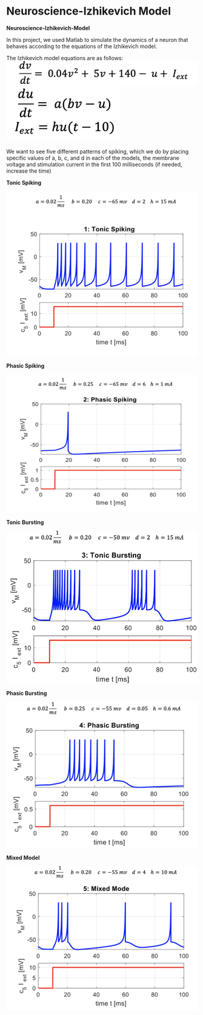 # Neuroscience-Izhikevich Model

**Neuroscience-Izhikevich-Model**

In this project, we used Matlab to simulate the dynamics of a neuron that behaves according to the equations of the Izhikevich model.

The Izhikevich model equations are as follows:
 ![](https://github.com/Fateme-Azizabadi/Neuroscience-Izhikevich-Model/blob/main/Images/Eq1.png)
 ![](https://github.com/Fateme-Azizabadi/Neuroscience-Izhikevich-Model/blob/main/Images/Eq2.png)

We want to see five different patterns of spiking, which we do by placing specific values of a, b, c, and d in each of the models, the membrane voltage and stimulation current in the first 100 milliseconds (if needed, increase the time) 

**Tonic Spiking**

 ![](https://github.com/Fateme-Azizabadi/Neuroscience-Izhikevich-Model/blob/main/Images/Tonic.Spiking.png)

**Phasic Spiking**

 ![](https://github.com/Fateme-Azizabadi/Neuroscience-Izhikevich-Model/blob/main/Images/Phasic.Spiking.png)

**Tonic Bursting**

 ![](https://github.com/Fateme-Azizabadi/Neuroscience-Izhikevich-Model/blob/main/Images/Tonic.Bursting.png)

**Phasic Bursting**

 ![](https://github.com/Fateme-Azizabadi/Neuroscience-Izhikevich-Model/blob/main/Images/Phasic.Bursting.png)

**Mixed Model**

 ![](https://github.com/Fateme-Azizabadi/Neuroscience-Izhikevich-Model/blob/main/Images/Mixed.Model.png)









 
 
